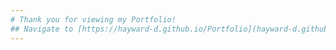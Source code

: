 ```yaml
---
# Thank you for viewing my Portfolio!
## Navigate to [https://hayward-d.github.io/Portfolio](hayward-d.github.io/Portfolio) to see the page live!
---
```

